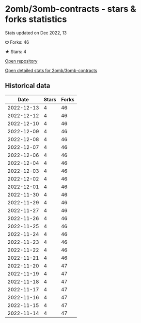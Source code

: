 # 2omb/3omb-contracts - stars & forks statistics

Stats updated on Dec 2022, 13

☋ Forks: 46

★ Stars: 4

[Open repository](https://github.com/2omb/3omb-contracts)

[Open detailed stats for 2omb/3omb-contracts](https://reviewgithub.com/rep/2omb/3omb-contracts)

## Historical data
| Date | Stars | Forks |
|------|-------|-------|
| 2022-12-13 | 4 | 46 | 
| 2022-12-12 | 4 | 46 | 
| 2022-12-10 | 4 | 46 | 
| 2022-12-09 | 4 | 46 | 
| 2022-12-08 | 4 | 46 | 
| 2022-12-07 | 4 | 46 | 
| 2022-12-06 | 4 | 46 | 
| 2022-12-04 | 4 | 46 | 
| 2022-12-03 | 4 | 46 | 
| 2022-12-02 | 4 | 46 | 
| 2022-12-01 | 4 | 46 | 
| 2022-11-30 | 4 | 46 | 
| 2022-11-29 | 4 | 46 | 
| 2022-11-27 | 4 | 46 | 
| 2022-11-26 | 4 | 46 | 
| 2022-11-25 | 4 | 46 | 
| 2022-11-24 | 4 | 46 | 
| 2022-11-23 | 4 | 46 | 
| 2022-11-22 | 4 | 46 | 
| 2022-11-21 | 4 | 46 | 
| 2022-11-20 | 4 | 47 | 
| 2022-11-19 | 4 | 47 | 
| 2022-11-18 | 4 | 47 | 
| 2022-11-17 | 4 | 47 | 
| 2022-11-16 | 4 | 47 | 
| 2022-11-15 | 4 | 47 | 
| 2022-11-14 | 4 | 47 | 


